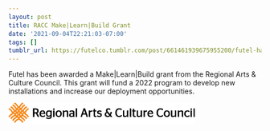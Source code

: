 ```yaml
---
layout: post
title: RACC Make|Learn|Build Grant
date: '2021-09-04T22:21:03-07:00'
tags: []
tumblr_url: https://futelco.tumblr.com/post/661461939675955200/futel-has-been-awarded-a-make-learn-build-grant
---
```

Futel has been awarded a Make\|Learn\|Build grant from the Regional Arts & Culture Council. This grant will fund a 2022 program to develop new installations and increase our deployment opportunities.

![](/images/blog/de796ba01bff8f26d5e432ba5c36266cf87e3c8b.png)
